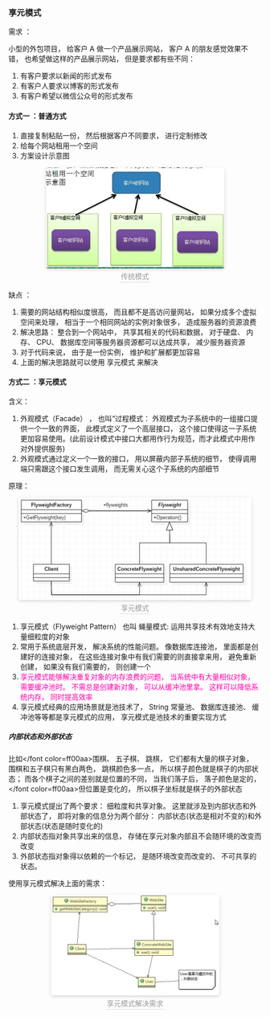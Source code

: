 ### 享元模式

需求 ：

小型的外包项目， 给客户 A 做一个产品展示网站， 客户 A 的朋友感觉效果不错， 也希望做这样的产品展示网站， 但是要求都有些不同：
1) 有客户要求以新闻的形式发布
2) 有客户人要求以博客的形式发布
3) 有客户希望以微信公众号的形式发布


#### 方式一 ：普通方式

1) 直接复制粘贴一份， 然后根据客户不同要求， 进行定制修改
2) 给每个网站租用一个空间
3) 方案设计示意图

<center>
    <img style="border-radius: 0.3125em;
    box-shadow: 0 2px 4px 0 rgba(34,36,38,.12),0 2px 10px 0 rgba(34,36,38,.08);"
    src="../资料/享元模式传统模式.jpg">
    <br>
    <div style="color:orange; border-bottom: 1px solid #d9d9d9;
    display: inline-block;
    color: #999;
    padding: 2px;">传统模式</div>
</center>


缺点 ：
1) 需要的网站结构相似度很高， 而且都不是高访问量网站， 如果分成多个虚拟空间来处理， 相当于一个相同网站的实例对象很多， 造成服务器的资源浪费
2) 解决思路： 整合到一个网站中， 共享其相关的代码和数据， 对于硬盘、 内存、 CPU、 数据库空间等服务器资源都可以达成共享， 减少服务器资源
3) 对于代码来说， 由于是一份实例， 维护和扩展都更加容易
4) 上面的解决思路就可以使用 享元模式 来解决

#### 方式二 ：享元模式

含义：

1) 外观模式（Facade） ， 也叫“过程模式： 外观模式为子系统中的一组接口提供一个一致的界面， 此模式定义了一个高层接口， 这个接口使得这一子系统更加容易使用。(此前设计模式中接口大都用作行为规范，而才此模式中用作对外提供服务)
2) 外观模式通过定义一个一致的接口， 用以屏蔽内部子系统的细节， 使得调用端只需跟这个接口发生调用， 而无需关心这个子系统的内部细节

原理：

<center>
    <img style="border-radius: 0.3125em;
    box-shadow: 0 2px 4px 0 rgba(34,36,38,.12),0 2px 10px 0 rgba(34,36,38,.08);"
    src="../资料/享元模式原理图.jpg">
    <br>
    <div style="color:orange; border-bottom: 1px solid #d9d9d9;
    display: inline-block;
    color: #999;
    padding: 2px;">享元模式</div>
</center>

1) 享元模式（Flyweight Pattern） 也叫 蝇量模式: 运用共享技术有效地支持大量细粒度的对象
2) 常用于系统底层开发， 解决系统的性能问题。 像数据库连接池， 里面都是创建好的连接对象， 在这些连接对象中有我们需要的则直接拿来用， 避免重新创建， 如果没有我们需要的， 则创建一个
3) <font color=ff00aa>享元模式能够解决重复对象的内存浪费的问题， 当系统中有大量相似对象， 需要缓冲池时。 不需总是创建新对象， 可以从缓冲池里拿。 这样可以降低系统内存， 同时提高效率</font>
4) 享元模式经典的应用场景就是池技术了， String 常量池、 数据库连接池、 缓冲池等等都是享元模式的应用， 享元模式是池技术的重要实现方式

##### 内部状态和外部状态

比如</font color=ff00aa>围棋、 五子棋、 跳棋， 它们都有大量的棋子对象， 围棋和五子棋只有黑白两色， 跳棋颜色多一点， 所以棋子颜色就是棋子的内部状态；</font> 而各个棋子之间的差别就是位置的不同， 当我们落子后， 落子颜色是定的， </font color=ff00aa>但位置是变化的， 所以棋子坐标就是棋子的外部状态</font>

1) 享元模式提出了两个要求： 细粒度和共享对象。 这里就涉及到内部状态和外部状态了， 即将对象的信息分为两个部分： 内部状态(状态是相对不变的)和外部状态(状态是随时变化的)
2) 内部状态指对象共享出来的信息， 存储在享元对象内部且不会随环境的改变而改变
3) 外部状态指对象得以依赖的一个标记， 是随环境改变而改变的、 不可共享的状态。


使用享元模式解决上面的需求：

<center>
    <img style="border-radius: 0.3125em;
    box-shadow: 0 2px 4px 0 rgba(34,36,38,.12),0 2px 10px 0 rgba(34,36,38,.08);"
    src="../资料/享元模式解决需求.jpg">
    <br>
    <div style="color:orange; border-bottom: 1px solid #d9d9d9;
    display: inline-block;
    color: #999;
    padding: 2px;">享元模式解决需求</div>
</center>
